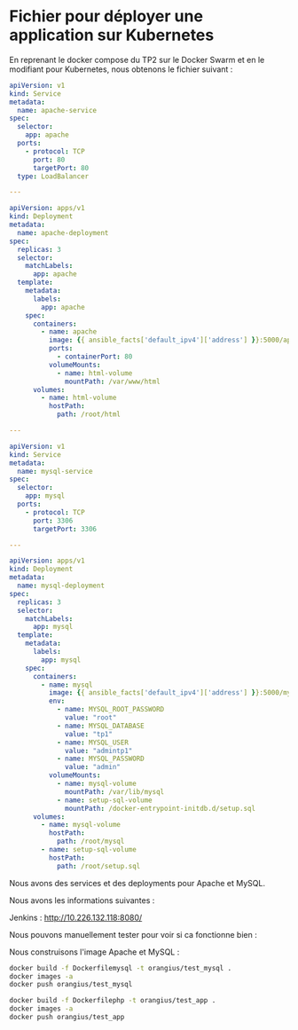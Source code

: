 # Fichier pour déployer une application sur Kubernetes

En reprenant le docker compose du TP2 sur le Docker Swarm et en le modifiant pour Kubernetes, nous obtenons le fichier suivant :

```yaml
apiVersion: v1
kind: Service
metadata:
  name: apache-service
spec:
  selector:
    app: apache
  ports:
    - protocol: TCP
      port: 80
      targetPort: 80
  type: LoadBalancer

---

apiVersion: apps/v1
kind: Deployment
metadata:
  name: apache-deployment
spec:
  replicas: 3
  selector:
    matchLabels:
      app: apache
  template:
    metadata:
      labels:
        app: apache
    spec:
      containers:
        - name: apache
          image: {{ ansible_facts['default_ipv4']['address'] }}:5000/apache:v1
          ports:
            - containerPort: 80
          volumeMounts:
            - name: html-volume
              mountPath: /var/www/html
      volumes:
        - name: html-volume
          hostPath:
            path: /root/html

---

apiVersion: v1
kind: Service
metadata:
  name: mysql-service
spec:
  selector:
    app: mysql
  ports:
    - protocol: TCP
      port: 3306
      targetPort: 3306

---

apiVersion: apps/v1
kind: Deployment
metadata:
  name: mysql-deployment
spec:
  replicas: 3
  selector:
    matchLabels:
      app: mysql
  template:
    metadata:
      labels:
        app: mysql
    spec:
      containers:
        - name: mysql
          image: {{ ansible_facts['default_ipv4']['address'] }}:5000/mysql:latest
          env:
            - name: MYSQL_ROOT_PASSWORD
              value: "root"
            - name: MYSQL_DATABASE
              value: "tp1"
            - name: MYSQL_USER
              value: "admintp1"
            - name: MYSQL_PASSWORD
              value: "admin"
          volumeMounts:
            - name: mysql-volume
              mountPath: /var/lib/mysql
            - name: setup-sql-volume
              mountPath: /docker-entrypoint-initdb.d/setup.sql
      volumes:
        - name: mysql-volume
          hostPath:
            path: /root/mysql
        - name: setup-sql-volume
          hostPath:
            path: /root/setup.sql
```
Nous avons des services et des deployments pour Apache et MySQL.

Nous avons les informations suivantes :

Jenkins : http://10.226.132.118:8080/

Nous pouvons manuellement tester pour voir si ca fonctionne bien :

Nous construisons l'image Apache et MySQL :

```bash
docker build -f Dockerfilemysql -t orangius/test_mysql .
docker images -a
docker push orangius/test_mysql

docker build -f Dockerfilephp -t orangius/test_app .
docker images -a
docker push orangius/test_app
```